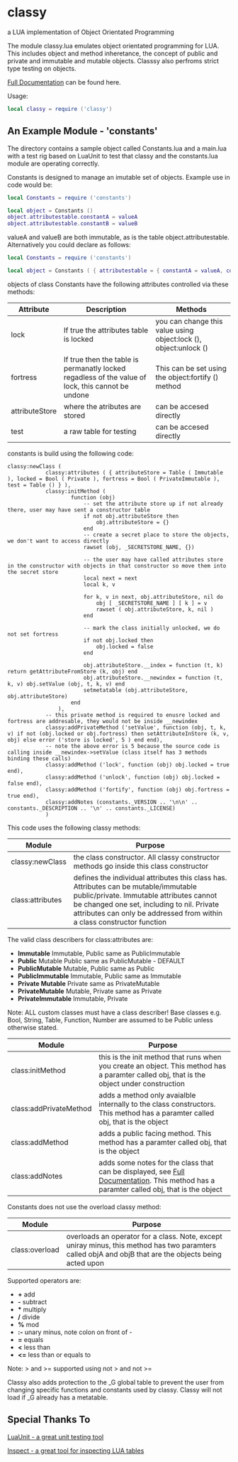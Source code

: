 # classy
a LUA implementation of Object Orientated Programming

The module classy.lua emulates object orientated programming for LUA. This includes object and method inheretance, the concept of public and private and immutable and mutable objects. Classsy also perfroms strict type testing on objects.

[Full Documentation](http://htmlpreview.github.com/?https://github.com/davporte/classy/blob/master/doc/index.html) can be found here.

Usage:

``` Lua
local classy = require ('classy')
```

## An Example Module - 'constants'

The directory contains a sample object called Constants.lua and a main.lua with a test rig based on LuaUnit to test that classy and the constants.lua module are operating correctly.

Constants is designed to manage an imutable set of objects. Example use in  code would be:

``` Lua
local Constants = require ('constants')

local object = Constants ()
object.attributestable.constantA = valueA
object.attributestable.constantB = valueB
```
valueA and valueB are both immutable, as is the table object.attributestable. Alternatively you could declare as follows:

``` Lua
local Constants = require ('constants')

local object = Constants ( { attributestable = { constantA = valueA, constantB = valueB } } )
```
objects of class Constants have the following attributes controlled via these methods:

| Attribute | Description | Methods |
|------------------|--------------|---------|
|lock      | If true the attributes table is locked| you can change this value using object:lock (), object:unlock () |
|fortress  | If true then the table is permanatly locked regadless of the value of lock, this cannot be undone| This can be set using the object:fortify () method |
|attributeStore | where the atributes are stored | can be accesed directly
|test           | a raw table for testing | can be accesed directly                                                                         

constants is build using the following code:

```
classy:newClass (  
			classy:attributes ( { attributeStore = Table ( Immutable ), locked = Bool ( Private ), fortress = Bool ( PrivateImmutable ), test = Table () } ),
			classy:initMethod (
					function (obj)
						-- set the attribute store up if not already there, user may have sent a constructor table
						if not obj.attributeStore then
							obj.attributeStore = {}
						end
						-- create a secret place to store the objects, we don't want to access directly
						rawset (obj, _SECRETSTORE_NAME, {})

						-- the user may have called attributes store in the constructor with objects in that constructor so move them into the secret store
						local next = next
						local k, v

						for k, v in next, obj.attributeStore, nil do
							obj [ _SECRETSTORE_NAME ] [ k ] = v
							rawset ( obj.attributeStore, k, nil )
						end

						-- mark the class initially unlocked, we do not set fortress
						if not obj.locked then
							obj.locked = false
						end

						obj.attributeStore.__index = function (t, k) return getAttributeFromStore (k, obj) end
						obj.attributeStore.__newindex = function (t, k, v) obj.setValue (obj, t, k, v) end 
						setmetatable (obj.attributeStore, obj.attributeStore)
					end
				),
			-- this private method is required to enusre locked and fortress are addresable, they would not be inside __newindex
			classy:addPrivateMethod ('setValue', function (obj, t, k, v) if not (obj.locked or obj.fortress) then setAttributeInStore (k, v, obj) else error ('store is locked', 5 ) end end),
			-- note the above error is 5 because the source code is calling inside __newindex->setValue (class itself has 3 methods binding these calls)
			classy:addMethod ('lock', function (obj) obj.locked = true end),
			classy:addMethod ('unlock', function (obj) obj.locked = false end),
			classy:addMethod ('fortify', function (obj) obj.fortress = true end),
			classy:addNotes (constants._VERSION .. '\n\n' .. constants._DESCRIPTION .. '\n' .. constants._LICENSE)
			)
```

This code uses the following classy methods:

|       Module     | Purpose |
|------------------|---------|
|classy:newClass | the class constructor. All classy constructor methods go inside this class constructor |
|class:attributes| defines the individual attributes this class has. Attributes can be mutable/immutable public/private. Immutable attributes cannot be changed one set, including to nil. Private attributes can only be addressed from within a class constructor function | 

The valid class describers for class:attributes are:

* **Immutable** Immutable, Public same as PublicImmutable
* **Public** Mutable Public same as PublicMutable - DEFAULT
* **PublicMutable** Mutable, Public same as Public
* **PublicImmutable** Immutable, Public same as Immutable
* **Private Mutable** Private same as PrivateMutable
* **PrivateMutable** Mutable, Private same as Private
* **PrivateImmutable** Immutable, Private  

Note: ALL custom classes must have a class describer! Base classes e.g. Bool, String, Table, Function, Number are assumed to be Public unless otherwise stated.

|       Module     | Purpose |
|------------------|---------|
|class:initMethod | this is the init method that runs when you create an object. This method has a paramter called obj, that is the object under construction |
|class:addPrivateMethod | adds a method only avaialble internally to the class constructors. This method has a paramter called obj, that is the object |
|class:addMethod        | adds a public facing method. This method has a paramter called obj, that is the object   |
|class:addNotes         | adds some notes for the class that can be displayed, see [Full Documentation](http://htmlpreview.github.com/?https://github.com/davporte/classy/blob/master/doc/index.html). This method has a paramter called obj, that is the object |

Constants does not use the overload classy method:

|       Module     | Purpose |
|------------------|---------|
| class:overload   | overloads an operator for a class. Note, except uniray minus, this method has two paramters called objA and objB that are the objects being acted upon |

Supported operators are:

* **+** add
* **-** subtract
* **\*** multiply
* **/** divide
* **%** mod
* **:-** unary minus, note colon on front of -
* **=** equals
* **<** less than
* **<=** less than or equals to

Note:  > and >= supported using not > and not >=

Classy also adds protection to the _G global table to prevent the user from changing specific functions and constants used by classy. Classy will not load if _G already has a metatable.


## Special Thanks To 
[LuaUnit - a great unit testing tool](https://github.com/bluebird75/luaunit/tree/LUAUNIT_V3_2_1)

[Inspect - a great tool for inspecting LUA tables](https://github.com/kikito/inspect.lua)
